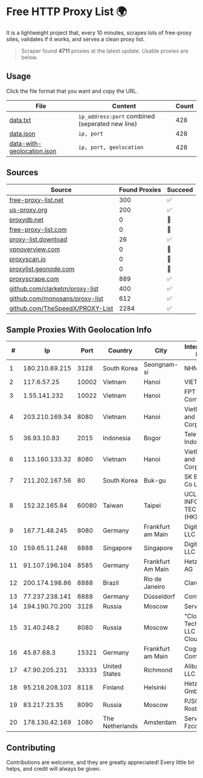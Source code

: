 
# Free HTTP Proxy List 🌍

It is a lightweight project that, every 10 minutes, scrapes lots of free-proxy sites, validates if it works, and serves a clean proxy list.


> Scraper found **4711** proxies at the latest update. Usable proxies are below.

## Usage

Click the file format that you want and copy the URL.


|File|Content|Count|
|----|-------|-----|
|[data.txt](https://raw.githubusercontent.com/themiralay/Proxy-List-World/master/data.txt)|`ip_address:port` combined (seperated new line)|428|
|[data.json](https://raw.githubusercontent.com/themiralay/Proxy-List-World/master/data.json)|`ip, port`|428|
|[data-with-geolocation.json](https://raw.githubusercontent.com/themiralay/Proxy-List-World/master/data-with-geolocation.json)|`ip, port, geolocation`|428|

## Sources

|Source|Found Proxies|Succeed|
|------|-------------|-------|
|[free-proxy-list.net](https://free-proxy-list.net)|300|✅|
|[us-proxy.org](https://www.us-proxy.org)|200|✅|
|[proxydb.net](http://proxydb.net)|0|🚫|
|[free-proxy-list.com](https://free-proxy-list.com/?page=&port=&type%5B%5D=http&type%5B%5D=https&up_time=0&search=Search)|0|🚫|
|[proxy-list.download](https://www.proxy-list.download/HTTP)|26|✅|
|[vpnoverview.com](https://vpnoverview.com/privacy/anonymous-browsing/free-proxy-servers)|0|🚫|
|[proxyscan.io](https://www.proxyscan.io)|0|🚫|
|[proxylist.geonode.com](https://proxylist.geonode.com/api/proxy-list?limit=300&page=1&sort_by=lastChecked&sort_type=desc&protocols=http,https)|0|🚫|
|[proxyscrape.com](https://api.proxyscrape.com/v2/?request=displayproxies&protocol=http&timeout=10000&country=all&ssl=all&anonymity=all)|889|✅|
|[github.com/clarketm/proxy-list](https://raw.githubusercontent.com/clarketm/proxy-list/master/proxy-list-raw.txt)|400|✅|
|[github.com/monosans/proxy-list](https://raw.githubusercontent.com/monosans/proxy-list/main/proxies/http.txt)|612|✅|
|[github.com/TheSpeedX/PROXY-List](https://raw.githubusercontent.com/TheSpeedX/PROXY-List/master/http.txt)|2284|✅|


## Sample Proxies With Geolocation Info

|#|Ip|Port|Country|City|Internet Service Provider|
|-|--|----|-------|----|-------------------------|
|1|180.210.89.215|3128|South Korea|Seongnam-si|NHNCLOUD|
|2|117.6.57.25|10002|Vietnam|Hanoi|VIETTEL|
|3|1.55.141.232|10022|Vietnam|Hanoi|FPT Telecom Company|
|4|203.210.169.34|8080|Vietnam|Hanoi|VietNam Post and Telecom Corporation|
|5|36.93.10.83|2015|Indonesia|Bogor|Telekomunikasi Indonesia|
|6|113.160.133.32|8080|Vietnam|Hanoi|VietNam Post and Telecom Corporation|
|7|211.202.167.56|80|South Korea|Buk-gu|SK Broadband Co Ltd|
|8|152.32.165.84|60080|Taiwan|Taipei|UCLOUD INFORMATION TECHNOLOGY (HK) LIMITED|
|9|167.71.48.245|8080|Germany|Frankfurt am Main|DigitalOcean, LLC|
|10|159.65.11.248|8888|Singapore|Singapore|DigitalOcean, LLC|
|11|91.107.196.104|8585|Germany|Frankfurt Am Main|Hetzner Online AG|
|12|200.174.198.86|8888|Brazil|Rio de Janeiro|Claro S.A|
|13|77.237.238.141|8888|Germany|Düsseldorf|Contabo GmbH|
|14|194.190.70.200|3128|Russia|Moscow|ServTech LTD|
|15|31.40.248.2|8080|Russia|Moscow|"Cloud Technologies" LLC trading as Cloud.ru|
|16|45.87.68.3|15321|Germany|Frankfurt am Main|Cogent Communications|
|17|47.90.205.231|33333|United States|Richmond|Alibaba.com LLC|
|18|95.216.208.103|8118|Finland|Helsinki|Hetzner Online GmbH|
|19|83.217.23.35|8090|Russia|Moscow|PJSC Rostelecom|
|20|178.130.42.169|1080|The Netherlands|Amsterdam|Servers Tech Fzco|



## Contributing

Contributions are welcome, and they are greatly appreciated! Every
little bit helps, and credit will always be given.

